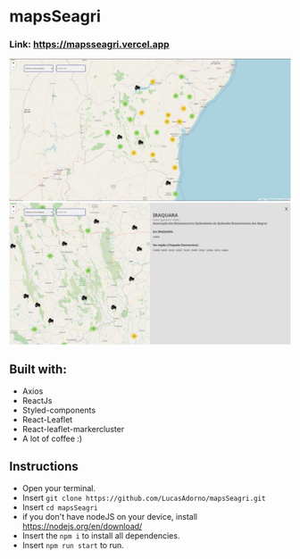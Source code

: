 # mapsSeagri

### Link: https://mapsseagri.vercel.app

<div align="center">
  <img src="screenshots/modal.jpeg" width="800">
  <img src="screenshots/map.jpeg" width="800">
</div>

## Built with:

- Axios
- ReactJs
- Styled-components
- React-Leaflet
- React-leaflet-markercluster
- A lot of coffee :)

## Instructions

- Open your terminal.
- Insert `git clone https://github.com/LucasAdorno/mapsSeagri.git`
- Insert `cd mapsSeagri`
- if you don't have nodeJS on your device, install https://nodejs.org/en/download/
- Insert the `npm i` to install all dependencies.
- Insert `npm run start` to run.
